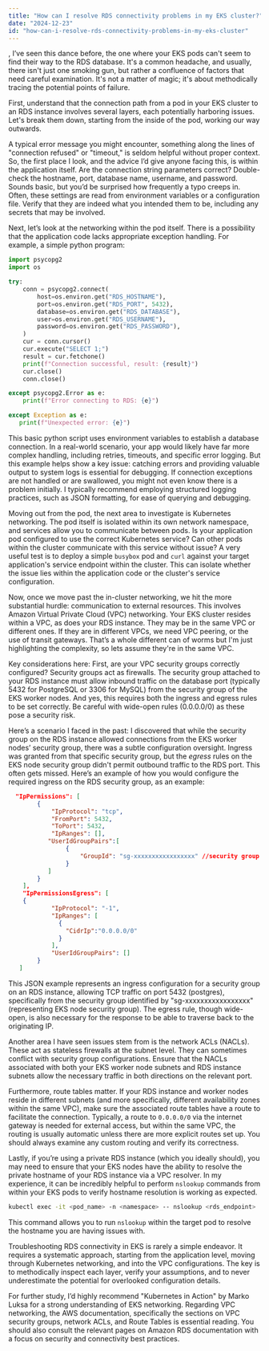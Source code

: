 ```yaml
---
title: "How can I resolve RDS connectivity problems in my EKS cluster?"
date: "2024-12-23"
id: "how-can-i-resolve-rds-connectivity-problems-in-my-eks-cluster"
---
```


,  I’ve seen this dance before, the one where your EKS pods can't seem to find their way to the RDS database. It's a common headache, and usually, there isn't just one smoking gun, but rather a confluence of factors that need careful examination. It's not a matter of magic; it's about methodically tracing the potential points of failure.

First, understand that the connection path from a pod in your EKS cluster to an RDS instance involves several layers, each potentially harboring issues. Let's break them down, starting from the inside of the pod, working our way outwards.

A typical error message you might encounter, something along the lines of "connection refused" or "timeout," is seldom helpful without proper context. So, the first place I look, and the advice I’d give anyone facing this, is within the application itself. Are the connection string parameters correct? Double-check the hostname, port, database name, username, and password. Sounds basic, but you’d be surprised how frequently a typo creeps in. Often, these settings are read from environment variables or a configuration file. Verify that they are indeed what you intended them to be, including any secrets that may be involved.

Next, let’s look at the networking within the pod itself. There is a possibility that the application code lacks appropriate exception handling. For example, a simple python program:

```python
import psycopg2
import os

try:
    conn = psycopg2.connect(
        host=os.environ.get("RDS_HOSTNAME"),
        port=os.environ.get("RDS_PORT", 5432),
        database=os.environ.get("RDS_DATABASE"),
        user=os.environ.get("RDS_USERNAME"),
        password=os.environ.get("RDS_PASSWORD"),
    )
    cur = conn.cursor()
    cur.execute("SELECT 1;")
    result = cur.fetchone()
    print(f"Connection successful, result: {result}")
    cur.close()
    conn.close()

except psycopg2.Error as e:
    print(f"Error connecting to RDS: {e}")

except Exception as e:
   print(f"Unexpected error: {e}")
```

This basic python script uses environment variables to establish a database connection. In a real-world scenario, your app would likely have far more complex handling, including retries, timeouts, and specific error logging. But this example helps show a key issue: catching errors and providing valuable output to system logs is essential for debugging. If connection exceptions are not handled or are swallowed, you might not even know there is a problem initially. I typically recommend employing structured logging practices, such as JSON formatting, for ease of querying and debugging.

Moving out from the pod, the next area to investigate is Kubernetes networking. The pod itself is isolated within its own network namespace, and services allow you to communicate between pods. Is your application pod configured to use the correct Kubernetes service? Can other pods within the cluster communicate with this service without issue? A very useful test is to deploy a simple `busybox` pod and `curl` against your target application's service endpoint within the cluster. This can isolate whether the issue lies within the application code or the cluster's service configuration.

Now, once we move past the in-cluster networking, we hit the more substantial hurdle: communication to external resources. This involves Amazon Virtual Private Cloud (VPC) networking. Your EKS cluster resides within a VPC, as does your RDS instance. They may be in the same VPC or different ones. If they are in different VPCs, we need VPC peering, or the use of transit gateways. That’s a whole different can of worms but I'm just highlighting the complexity, so lets assume they're in the same VPC.

Key considerations here: First, are your VPC security groups correctly configured? Security groups act as firewalls. The security group attached to your RDS instance must allow inbound traffic on the database port (typically 5432 for PostgreSQL or 3306 for MySQL) from the security group of the EKS worker nodes. And yes, this requires both the ingress and egress rules to be set correctly. Be careful with wide-open rules (0.0.0.0/0) as these pose a security risk.

Here’s a scenario I faced in the past: I discovered that while the security group on the RDS instance allowed connections from the EKS worker nodes’ security group, there was a subtle configuration oversight. Ingress was granted from that specific security group, but the _egress_ rules on the EKS node security group didn't permit outbound traffic to the RDS port. This often gets missed. Here’s an example of how you would configure the required ingress on the RDS security group, as an example:

```json
  "IpPermissions": [
        {
            "IpProtocol": "tcp",
            "FromPort": 5432,
            "ToPort": 5432,
            "IpRanges": [],
           "UserIdGroupPairs":[
                {
                    "GroupId": "sg-xxxxxxxxxxxxxxxxx" //security group of the EKS worker nodes
                }
           ]
        }
    ],
    "IpPermissionsEgress": [
    {
            "IpProtocol": "-1",
            "IpRanges": [
              {
                "CidrIp":"0.0.0.0/0"
              }
            ],
            "UserIdGroupPairs": []
        }
   ]

```
This JSON example represents an ingress configuration for a security group on an RDS instance, allowing TCP traffic on port 5432 (postgres), specifically from the security group identified by "sg-xxxxxxxxxxxxxxxxx" (representing EKS node security group). The egress rule, though wide-open, is also necessary for the response to be able to traverse back to the originating IP.

Another area I have seen issues stem from is the network ACLs (NACLs). These act as stateless firewalls at the subnet level. They can sometimes conflict with security group configurations. Ensure that the NACLs associated with both your EKS worker node subnets and RDS instance subnets allow the necessary traffic in both directions on the relevant port.

Furthermore, route tables matter. If your RDS instance and worker nodes reside in different subnets (and more specifically, different availability zones within the same VPC), make sure the associated route tables have a route to facilitate the connection. Typically, a route to `0.0.0.0/0` via the internet gateway is needed for external access, but within the same VPC, the routing is usually automatic unless there are more explicit routes set up. You should always examine any custom routing and verify its correctness.

Lastly, if you’re using a private RDS instance (which you ideally should), you may need to ensure that your EKS nodes have the ability to resolve the private hostname of your RDS instance via a VPC resolver. In my experience, it can be incredibly helpful to perform `nslookup` commands from within your EKS pods to verify hostname resolution is working as expected.

```bash
kubectl exec -it <pod_name> -n <namespace> -- nslookup <rds_endpoint>
```

This command allows you to run `nslookup` within the target pod to resolve the hostname you are having issues with.

Troubleshooting RDS connectivity in EKS is rarely a simple endeavor. It requires a systematic approach, starting from the application level, moving through Kubernetes networking, and into the VPC configurations. The key is to methodically inspect each layer, verify your assumptions, and to never underestimate the potential for overlooked configuration details.

For further study, I’d highly recommend "Kubernetes in Action" by Marko Luksa for a strong understanding of EKS networking. Regarding VPC networking, the AWS documentation, specifically the sections on VPC security groups, network ACLs, and Route Tables is essential reading. You should also consult the relevant pages on Amazon RDS documentation with a focus on security and connectivity best practices.
